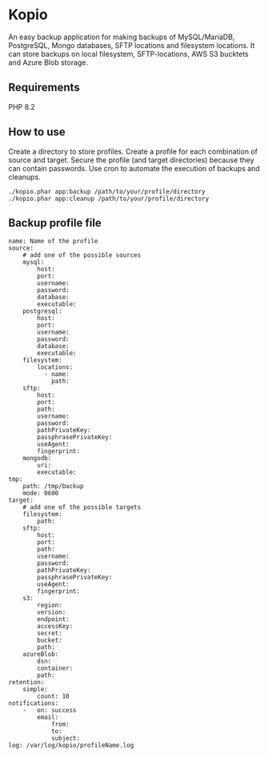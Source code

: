 
# Kopio

An easy backup application for making backups of MySQL/MariaDB, PostgreSQL, Mongo databases, SFTP locations and filesystem locations. It can store backups on local filesystem, SFTP-locations, AWS S3 bucktets and Azure Blob storage.

## Requirements

PHP 8.2

## How to use

Create a directory to store profiles. Create a profile for each combination of source and target. Secure the profile (and target directories) because they can contain passwords.
Use cron to automate the execution of backups and cleanups.

    ./kopio.phar app:backup /path/to/your/profile/directory
    ./kopio.phar app:cleanup /path/to/your/profile/directory

## Backup profile file

    name: Name of the profile
    source:
        # add one of the possible sources
        mysql:
            host:
            port:
            username:
            password:
            database:
            executable:
        postgresql:
            host:
            port:
            username:
            password:
            database:
            executable:
        filesystem:
            locations:
              - name:
                path:
        sftp:
            host:
            port:
            path:
            username:
            password:
            pathPrivateKey:
            passphrasePrivateKey:
            useAgent:
            fingerprint:
        mongodb:
            uri:
            executable:
    tmp:
        path: /tmp/backup
        mode: 0600
    target:
        # add one of the possible targets
        filesystem:
            path:
        sftp:
            host:
            port:
            path:
            username:
            password:
            pathPrivateKey:
            passphrasePrivateKey:
            useAgent:
            fingerprint:
        s3:
            region:
            version:
            endpoint:
            accessKey:
            secret:
            bucket:
            path:
        azureBlob:
            dsn:
            container:
            path:
    retention:
        simple:
            count: 10
    notifications:
        -   on: success
            email:
                from:
                to:
                subject:
    log: /var/log/kopio/profileName.log


